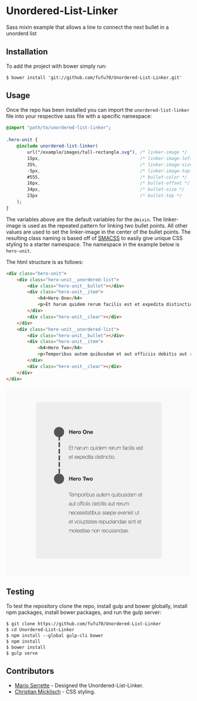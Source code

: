 # Unordered-List-Linker
Sass mixin example that allows a line to connect the next bullet in a unorderd list

## Installation

To add the project with bower simply run:

```shell
$ bower install 'git://github.com/fufu70/Unordered-List-Linker.git'
```

## Usage

Once the repo has been installed you can import the `unordered-list-linker` file into your respective sass file with a specific namespace:

```sass
@import "path/to/unordered-list-linker";

.hero-unit {
    @include unordered-list-linker(
        url("/example/images/tall-rectangle.svg"), /* linker-image */
        15px,                                      /* linker-image-left-offset */
        35%,                                       /* linker-image-size */
        -5px,                                      /* linker-image-top-offset */
        #555,                                      /* bullet-color */
        16px,                                      /* bullet-offset */
        34px,                                      /* bullet-size */
        23px                                       /* bullet-top */
    );
}
```

The variables above are the default variables for the `@mixin`. The linker-image is used as the repeated pattern for linking two bullet points. All other values are used to set the linker-image in the center of the bullet points. The resulting class naming is based off of [SMACSS](https://smacss.com/) to easily give unique CSS styling to a starter namespace. The namespace in the example below is `hero-unit`.

The html structure is as follows: 

```html
<div class="hero-unit">
    <div class="hero-unit__unordered-list">
        <div class="hero-unit__bullet"></div>
        <div class="hero-unit__item">
            <h4>Hero One</h4>
            <p>Et harum quidem rerum facilis est et expedita distinctio. </p>
        </div>
        <div class="hero-unit__clear"></div>
    </div>
    <div class="hero-unit__unordered-list">
        <div class="hero-unit__bullet"></div>
        <div class="hero-unit__item">
            <h4>Hero Two</h4>
            <p>Temporibus autem quibusdam et aut officiis debitis aut rerum necessitatibus saepe eveniet ut et voluptates repudiandae sint et molestiae non recusandae.</p>
        </div>
        <div class="hero-unit__clear"></div>
    </div>
</div>
```

![alt text][example]

## Testing

To test the repository clone the repo, install gulp and bower globally, install npm packages, install bower packages, and run the gulp server:

```shell
$ git clone https://github.com/fufu70/Unordered-List-Linker
$ cd Unordered-List-Linker
$ npm install --global gulp-cli bower
$ npm install
$ bower install
$ gulp serve
```

[example]: https://raw.githubusercontent.com/fufu70/Unordered-List-Linker/master/common/example.png "Example"


## Contributors
* [Mario Serrette](https://www.linkedin.com/in/mario-serrette-56877921) - Designed the Unordered-List-Linker.
* [Christian Micklisch](https://github.com/fufu70) - CSS styling.
